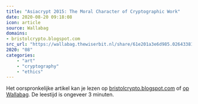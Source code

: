 ```yaml
---
title: "Asiacrypt 2015: The Moral Character of Cryptographic Work"
date: 2020-08-20 09:18:08
icon: article
source: Wallabag
domains:
- bristolcrypto.blogspot.com
src_url: "https://wallabag.thewiserbit.nl/share/61e201a3e6d985.02643381"
2020: "08"
categories:
    - "art"
    - "cryptography"
    - "ethics"
---
```

Het oorspronkelijke artikel kan je lezen op [bristolcrypto.blogspot.com](http://bristolcrypto.blogspot.com/2015/12/asiacrypt-2015-moral-character-of.html) of [op Wallabag](https://wallabag.thewiserbit.nl/share/61e201a3e6d985.02643381). De leestijd is ongeveer 3 minuten.